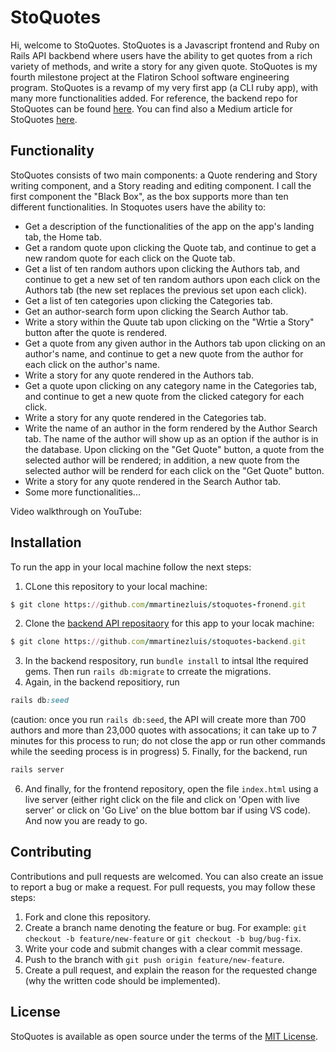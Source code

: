 # StoQuotes
Hi, welcome to StoQuotes. StoQuotes is a Javascript frontend and Ruby on Rails API backbend where users have the ability to get quotes from a rich variety of methods, and write a story for any given quote. StoQuotes is my fourth milestone project at the Flatiron School software engineering program. StoQuotes is a revamp of my very first app (a CLI ruby app), with many more functionalities added. For reference, the backend repo for StoQuotes can be found [here](https://github.com/mmartinezluis/stoquotes-backend). You can find also a Medium article for StoQuotes [here](https://luis-mmartinez.medium.com/javascript-event-listeners-f733052ab0c0). 

## Functionality
StoQuotes consists of two main components: a Quote rendering and Story writing component, and a Story reading and editing component. I call the first component the "Black Box", as the box supports more than ten different functionalities. In Stoquotes users have the ability to:
* Get a description of the functionalities of the app on the app's landing tab, the Home tab.
* Get a random quote upon clicking the Quote tab, and continue to get a new random quote for each click on the Quote tab.
* Get a list of ten random authors upon clicking the Authors tab, and continue to get a new set of ten random authors upon each click on the Authors tab (the new set replaces the previous set upon each click).
* Get a list of ten categories upon clicking the Categories tab.
* Get an author-search form upon clicking the Search Author tab.
* Write a story within the Quute tab upon clicking on the "Wrtie a Story" button after the quote is rendered.
* Get a quote from any given author in the Authors tab upon clicking on an author's name, and continue to get a new quote from the author for each click on the author's name.
* Write a story for any quote rendered in the Authors tab.
* Get a quote upon clicking on any category name in the Categories tab, and continue to get a new quote from the clicked category for each click.
* Write a story for any quote rendered in the Categories tab. 
* Write the name of an author in the form rendered by the Author Search tab. The name of the author will show up as an option if the author is in the database. Upon clicking on the "Get Quote" button, a quote from the selected author will be rendered; in addition, a new quote from the selected author will be renderd for each click on the "Get Quote" button. 
* Write a story for any quote rendered in the Search Author tab. 
* Some more functionalities...

Video walkthrough on YouTube: 

## Installation
To run the app in your local machine follow the next steps:
1. CLone this repository to your local machine:
``` ruby
$ git clone https://github.com/mmartinezluis/stoquotes-fronend.git
```
2. Clone the [backend API repositaory](https://github.com/mmartinezluis/stoquotes-backend) for this app to your locak machine:
``` ruby
$ git clone https://github.com/mmartinezluis/stoquotes-backend.git
```
3. In the backend respository, run `bundle install` to intsal lthe required gems. Then run `rails db:migrate` to crreate the migrations.
4. Again, in the backend repositiory, run 
```ruby
rails db:seed
```
(caution: once you run `rails db:seed`, the API will create more than 700 authors and more than 23,000 quotes with assocations; it can take up to 7 minutes for this process to run; do not close the app or run other commands while the seeding process is in progress)
5. Finally, for the backend, run
```ruby 
rails server
```
6. And finally, for the frontend repository, open the file `index.html` using a live server (either right click on the file and click on 'Open with live server' or click on 'Go Live' on the blue bottom bar if using VS code). And now you are ready to go.

## Contributing
Contributions and pull requests are welcomed. You can also create an issue to report a bug or make a request. For pull requests, you may follow these steps:
1. Fork and clone this repository.
2. Create a branch name denoting the feature or bug. For example: `git checkout -b feature/new-feature` or `git checkout -b bug/bug-fix`.
3. Write your code and submit changes with a clear commit message.
4. Push to the branch with `git push origin feature/new-feature`. 
5. Create a pull request, and explain the reason for the requested change (why the written code should be implemented).

## License
StoQuotes is available as open source under the terms of the [MIT License](https://github.com/mmartinezluis/stoquotes-frontend/blob/main/LICENCE.txt). 